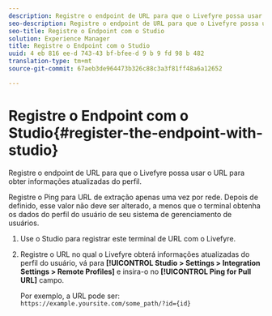 ```yaml
---
description: Registre o endpoint de URL para que o Livefyre possa usar o URL para obter informações atualizadas do perfil.
seo-description: Registre o endpoint de URL para que o Livefyre possa usar o URL para obter informações atualizadas do perfil.
seo-title: Registre o Endpoint com o Studio
solution: Experience Manager
title: Registre o Endpoint com o Studio
uuid: 4 eb 816 ee-d 743-43 bf-bfee-d 9 b 9 fd 98 b 482
translation-type: tm+mt
source-git-commit: 67aeb3de964473b326c88c3a3f81ff48a6a12652

---
```



# Registre o Endpoint com o Studio{#register-the-endpoint-with-studio}

Registre o endpoint de URL para que o Livefyre possa usar o URL para obter informações atualizadas do perfil.

Registre o Ping para URL de extração apenas uma vez por rede. Depois de definido, esse valor não deve ser alterado, a menos que o terminal obtenha os dados do perfil do usuário de seu sistema de gerenciamento de usuários.

1. Use o Studio para registrar este terminal de URL com o Livefyre.
1. Registre o URL no qual o Livefyre obterá informações atualizadas do perfil do usuário, vá para **[!UICONTROL Studio > Settings > Integration Settings > Remote Profiles]** e insira-o no **[!UICONTROL Ping for Pull URL]** campo.

   Por exemplo, a URL pode ser: `https://example.yoursite.com/some_path/?id={id}`

